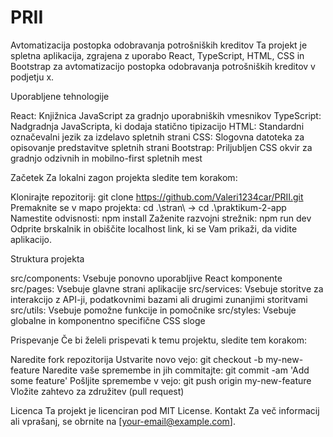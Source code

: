 # PRII
Avtomatizacija postopka odobravanja potrošniških kreditov
Ta projekt je spletna aplikacija, zgrajena z uporabo React, TypeScript, HTML, CSS in Bootstrap za avtomatizacijo postopka odobravanja potrošniških kreditov v podjetju x.

Uporabljene tehnologije

React: Knjižnica JavaScript za gradnjo uporabniških vmesnikov
TypeScript: Nadgradnja JavaScripta, ki dodaja statično tipizacijo
HTML: Standardni označevalni jezik za izdelavo spletnih strani
CSS: Slogovna datoteka za opisovanje predstavitve spletnih strani
Bootstrap: Priljubljen CSS okvir za gradnjo odzivnih in mobilno-first spletnih mest

Začetek
Za lokalni zagon projekta sledite tem korakom:

Klonirajte repozitorij: git clone https://github.com/Valeri1234car/PRII.git
Premaknite se v mapo projekta: cd .\stran\ -> cd .\praktikum-2-app\
Namestite odvisnosti: npm install
Zaženite razvojni strežnik: npm run dev
Odprite brskalnik in obiščite localhost link, ki se Vam prikaži, da vidite aplikacijo.

Struktura projekta

src/components: Vsebuje ponovno uporabljive React komponente
src/pages: Vsebuje glavne strani aplikacije
src/services: Vsebuje storitve za interakcijo z API-ji, podatkovnimi bazami ali drugimi zunanjimi storitvami
src/utils: Vsebuje pomožne funkcije in pomočnike
src/styles: Vsebuje globalne in komponentno specifične CSS sloge

Prispevanje
Če bi želeli prispevati k temu projektu, sledite tem korakom:

Naredite fork repozitorija
Ustvarite novo vejo: git checkout -b my-new-feature
Naredite vaše spremembe in jih commitajte: git commit -am 'Add some feature'
Pošljite spremembe v vejo: git push origin my-new-feature
Vložite zahtevo za združitev (pull request)

Licenca
Ta projekt je licenciran pod MIT License.
Kontakt
Za več informacij ali vprašanj, se obrnite na [your-email@example.com].
